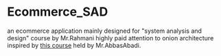 # Ecommerce_SAD
an ecommerce application mainly designed for "system analysis and design" course by Mr.Rahmani 
highly paid attention to onion architecture inspired by <a href="http://www.atriya.com/Package/Details/%D8%A2%D9%85%D9%88%D8%B2%D8%B4-%D9%85%D8%B9%D9%85%D8%A7%D8%B1%DB%8C-%D9%BE%DB%8C%D8%A7%D8%B2-onion-architecture">this course</a>
held by Mr.AbbasAbadi.
